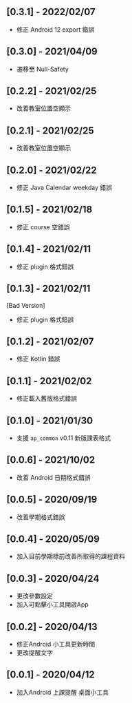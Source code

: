 ## [0.3.1] - 2022/02/07

* 修正 Android 12 export 錯誤

## [0.3.0] - 2021/04/09

* 遷移至 Null-Safety

## [0.2.2] - 2021/02/25

* 改善教室位置空顯示

## [0.2.1] - 2021/02/25

* 改善教室位置空顯示

## [0.2.0] - 2021/02/22

* 修正 Java Calendar weekday 錯誤

## [0.1.5] - 2021/02/18

* 修正 course 空錯誤

## [0.1.4] - 2021/02/11

* 修正 plugin 格式錯誤

## [0.1.3] - 2021/02/11
[Bad Version]
* 修正 plugin 格式錯誤

## [0.1.2] - 2021/02/07

* 修正 Kotlin 錯誤

## [0.1.1] - 2021/02/02

* 修正載入舊版格式錯誤

## [0.1.0] - 2021/01/30

* 支援 `ap_common` v0.11 新版課表格式

## [0.0.6] - 2021/10/02

* 改善 Android 日期格式錯誤

## [0.0.5] - 2020/09/19

* 改善學期格式錯誤

## [0.0.4] - 2020/05/09

* 加入目前學期標前改善所取得的課程資料

## [0.0.3] - 2020/04/24

* 更改參數設定
* 加入可點擊小工具開啟App

## [0.0.2] - 2020/04/13

* 修正Android 小工具更新時間
* 更改提醒文字

## [0.0.1] - 2020/04/12

* 加入Android 上課提醒 桌面小工具